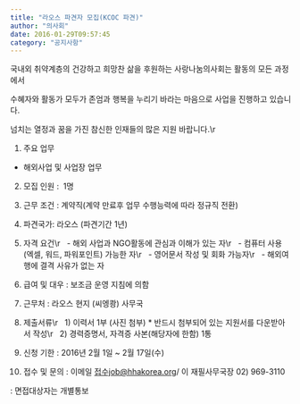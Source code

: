 ```yaml
---
title: "라오스 파견자 모집(KCOC 파견)"
author: "의사회"
date: 2016-01-29T09:57:45
category: "공지사항"
---
```


국내외 취약계층의 건강하고 희망찬 삶을 후원하는 사랑나눔의사회는 활동의 모든 과정에서

수혜자와 활동가 모두가 존엄과 행복을 누리기 바라는 마음으로 사업을 진행하고 있습니다.

넘치는 열정과 꿈을 가진 참신한 인재들의 많은 지원 바랍니다.\r

1. 주요 업무

- 해외사업 및 사업장 업무

2. 모집 인원 :  1명

3. 근무 조건 : 계약직(계약 만료후 업무 수행능력에 따라 정규직 전환)

4. 파견국가: 라오스 (파견기간 1년)

5. 자격 요건\r
  - 해외 사업과 NGO활동에 관심과 이해가 있는 자\r
  - 컴퓨터 사용(엑셀, 워드, 파워포인트) 가능한 자\r
  - 영어문서 작성 및 회화 가능자\r
  - 해외여행에 결격 사유가 없는 자

6. 급여 및 대우 : 보조금 운영 지침에 의함

7. 근무처 : 라오스 현지 (씨엥쾅) 사무국

8. 제출서류\r
  1) 이력서 1부 (사진 첨부) * 반드시 첨부되어 있는 지원서를 다운받아서 작성\r
  2) 경력증명서, 자격증 사본(해당자에 한함) 1통

9. 신청 기한 : 2016년 2월 1일 ~ 2월 17일(수)

10. 접수 및 문의 : 이메일 접수job@hhakorea.org/ 이 재필사무국장 02) 969-3110

: 면접대상자는 개별통보
